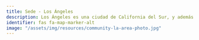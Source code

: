 ```yaml
---
title: Sede - Los Ángeles
description: Los Ángeles es una ciudad de California del Sur, y además es el centro de la industria cinematográfica y televisiva del país.
identifier: fas fa-map-marker-alt
image: "/assets/img/resources/community-la-area-photo.jpg"
---
```

